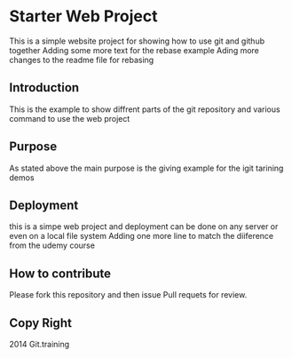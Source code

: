 # Starter Web Project

This is a simple website project for showing how to use git and github together
Adding some more text for the rebase example
Ading more changes to the readme file for rebasing


## Introduction
This is the example to show diffrent parts of the git repository and various command to use the web project
## Purpose
As stated above the main purpose is the giving example for the igit tarining demos
## Deployment
this is  a simpe web project and deployment can be done on any server or even on  a local file system
Adding one more line to match the diiference from the udemy course
## How to contribute
Please fork this repository and then issue Pull requets for review.

## Copy Right
 2014 Git.training
 